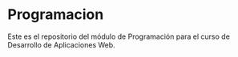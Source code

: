 # Programacion
Este es el repositorio del módulo de Programación para el curso de Desarrollo de Aplicaciones Web.
